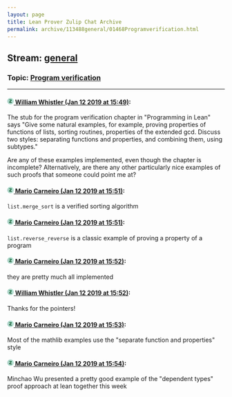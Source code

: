 ```yaml
---
layout: page
title: Lean Prover Zulip Chat Archive 
permalink: archive/113488general/01468Programverification.html
---
```


## Stream: [general](index.html)
### Topic: [Program verification](01468Programverification.html)

---

#### [![Click to go to Zulip](../../assets/img/zulip2.png) William Whistler (Jan 12 2019 at 15:49)](https://leanprover.zulipchat.com/#narrow/stream/113488-general/topic/Program%20verification/near/154986620):
The stub for the program verification chapter in "Programming in Lean" says "Give some natural examples, for example, proving properties of functions of lists, sorting routines, properties of the extended gcd. Discuss two styles: separating functions and properties, and combining them, using subtypes."

Are any of these examples implemented, even though the chapter is incomplete? Alternatively, are there any other particularly nice examples of such proofs that someone could point me at?

#### [![Click to go to Zulip](../../assets/img/zulip2.png) Mario Carneiro (Jan 12 2019 at 15:51)](https://leanprover.zulipchat.com/#narrow/stream/113488-general/topic/Program%20verification/near/154986679):
`list.merge_sort` is a verified sorting algorithm

#### [![Click to go to Zulip](../../assets/img/zulip2.png) Mario Carneiro (Jan 12 2019 at 15:51)](https://leanprover.zulipchat.com/#narrow/stream/113488-general/topic/Program%20verification/near/154986682):
`list.reverse_reverse` is a classic example of proving a property of a program

#### [![Click to go to Zulip](../../assets/img/zulip2.png) Mario Carneiro (Jan 12 2019 at 15:52)](https://leanprover.zulipchat.com/#narrow/stream/113488-general/topic/Program%20verification/near/154986720):
they are pretty much all implemented

#### [![Click to go to Zulip](../../assets/img/zulip2.png) William Whistler (Jan 12 2019 at 15:52)](https://leanprover.zulipchat.com/#narrow/stream/113488-general/topic/Program%20verification/near/154986732):
Thanks for the pointers!

#### [![Click to go to Zulip](../../assets/img/zulip2.png) Mario Carneiro (Jan 12 2019 at 15:53)](https://leanprover.zulipchat.com/#narrow/stream/113488-general/topic/Program%20verification/near/154986745):
Most of the mathlib examples use the "separate function and properties" style

#### [![Click to go to Zulip](../../assets/img/zulip2.png) Mario Carneiro (Jan 12 2019 at 15:54)](https://leanprover.zulipchat.com/#narrow/stream/113488-general/topic/Program%20verification/near/154986794):
Minchao Wu presented a pretty good example of the "dependent types" proof approach at lean together this week

